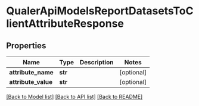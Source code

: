 # QualerApiModelsReportDatasetsToClientAttributeResponse

## Properties
Name | Type | Description | Notes
------------ | ------------- | ------------- | -------------
**attribute_name** | **str** |  | [optional] 
**attribute_value** | **str** |  | [optional] 

[[Back to Model list]](../README.md#documentation-for-models) [[Back to API list]](../README.md#documentation-for-api-endpoints) [[Back to README]](../README.md)


